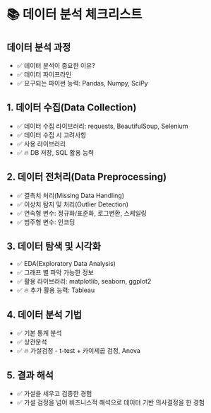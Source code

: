 # 📚 데이터 분석 체크리스트

## 데이터 분석 과정

- ✅ 데이터 분석이 중요한 이유?
- ✅ 데이터 파이프라인
- ✅ 요구되는 파이썬 능력: Pandas, Numpy, SciPy

## 1. 데이터 수집(Data Collection)

- ✅ 데이터 수집 라이브러리: requests, BeautifulSoup, Selenium
- ✅ 데이터 수집 시 고려사항
- ✅ 사용 라이브러리
- ✅ 🔥 DB 저장, SQL 활용 능력

## 2. 데이터 전처리(Data Preprocessing)

- ✅ 결측치 처리(Missing Data Handling)
- ✅ 이상치 탐지 및 처리(Outlier Detection)
- ✅ 연속형 변수: 정규화/표준화, 로그변환, 스케일링
- ✅ 범주형 변수: 인코딩

## 3. 데이터 탐색 및 시각화

- ✅ EDA(Exploratory Data Analysis)
- ✅ 그래프 별 파악 가능한 정보
- ✅ 활용 라이브러리: matplotlib, seaborn, ggplot2
- ✅ 🔥 추가 활용 능력: Tableau

## 4. 데이터 분석 기법

- ✅ 기본 통계 분석
- ✅ 상관분석
- ✅ 🔥 가설검정 - t-test + 카이제곱 검정, Anova

## 5. 결과 해석

- ✅ 가설을 세우고 검증한 경험
- ✅ 가설 검정을 넘어 비즈니스적 해석으로 데이터 기반 의사결정을 한 경험
